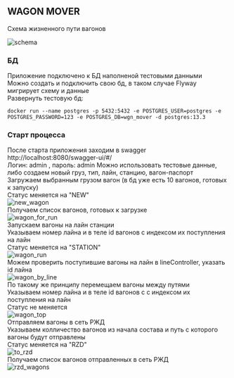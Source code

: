## WAGON MOVER

Схема жизненного пути вагонов

![schema](https://i.ibb.co/GV1ptM6/wagon-schema.png)

### БД
Приложение подключено к БД наполненой тестовыми данными  
Можно создать и подключить свою бд, в таком случае Flyway мигрирует схему и данные  
Развернуть тестовую бд:

```
docker run --name postgres -p 5432:5432 -e POSTGRES_USER=postgres -e POSTGRES_PASSWORD=123 -e POSTGRES_DB=wgn_mover -d postgres:13.3
```

### Старт процесса

После старта приложения заходим в swagger http://localhost:8080/swagger-ui/#/  
Логин: admin , пароль: admin
Можно использовать тестовые данные, либо создаем новый груз, тип, лайн, станцию, вагон-паспорт  
Загружаем выбранным грузом вагон (в бд уже есть 10 вагонов, готовых к запуску)   
Статус меняется на "NEW"  
![new_wagon](https://i.ibb.co/bbbdnsB/new-wagon.png)  
Получаем список вагонов, готовых к загрузке  
![wagon_for_run](https://i.ibb.co/5K2Lntc/wagon-run.png)  
Запускаем вагоны на лайн станции  
Указываем номер лайна и в теле id вагонов с индексом их поступления на лайн  
Статус меняется на "STATION"  
![wagon_run](https://i.ibb.co/pJ0qhn9/wagon-run.png)  
Можем проверить поступившие вагоны на лайн в lineController, указать id лайна  
![wagon_by_line](https://i.ibb.co/6nhdzcm/wagon-for-line.png)  
По такому же принципу перемещаем вагоны между путями  
Указываем номер лайна и в теле id вагонов с с индексом их поступления на лайн  
Статус не меняется  
![wagon_top](https://i.ibb.co/4dxy8jd/move-top.png)  
Отправляем вагоны в сеть РЖД  
Указываем колличество вагонов из начала состава и путь с которого вагоны будут отправлены  
Статус меняется на "RZD"  
![to_rzd](https://i.ibb.co/BGMjy38/to-rzd.png)  
Получаем список вагонов отправленных в сеть РЖД  
![rzd_wagons](https://i.ibb.co/5jr8zFG/rzd-wagons.png)  

